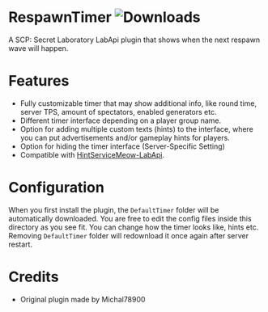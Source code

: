 # RespawnTimer ![Downloads](https://img.shields.io/github/downloads/MedveMarci/RespawnTimer/total)

A SCP: Secret Laboratory LabApi plugin that shows when the next respawn wave will happen.

# Features

- Fully customizable timer that may show additional info, like round time, server TPS, amount of spectators, enabled
  generators etc.
- Different timer interface depending on a player group name.
- Option for adding multiple custom texts (hints) to the interface, where you can put advertisements and/or gameplay
  hints for players.
- Option for hiding the timer interface (Server-Specific Setting)
- Compatible with [HintServiceMeow-LabApi](https://github.com/MeowServer/HintServiceMeow/releases/latest).

# Configuration

When you first install the plugin, the `DefaultTimer` folder will be automatically downloaded. You are free to edit the
config files inside this directory as you see fit. You can change how the timer looks like, hints etc. Removing
`DefaultTimer` folder will redownload it once again after server restart.

# Credits

* Original plugin made by Michal78900
